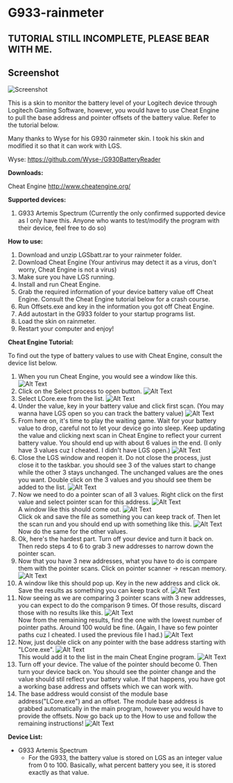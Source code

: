 # G933-rainmeter

## TUTORIAL STILL INCOMPLETE, PLEASE BEAR WITH ME.

## Screenshot
![Screenshot](https://github.com/Snipeon/G933-rainmeter/blob/master/Pics/screenshot.png)

This is a skin to monitor the battery level of your Logitech device through Logitech Gaming Software, however, you would have to use Cheat Engine to pull the base address and pointer offsets of the battery value. Refer to the tutorial below.

Many thanks to Wyse for his G930 rainmeter skin. I took his skin and modified it so that it can work with LGS. 

Wyse: https://github.com/Wyse-/G930BatteryReader

**Downloads:**

Cheat Engine http://www.cheatengine.org/

**Supported devices:**
1. G933 Artemis Spectrum (Currently the only confirmed supported device as I only have this. Anyone who wants to test/modify the program with their device, feel free to do so)

**How to use:**
1. Download and unzip LGSbatt.rar to your rainmeter folder.
2. Download Cheat Engine (Your antivirus may detect it as a virus, don't worry, Cheat Engine is not a virus)
3. Make sure you have LGS running.
4. Install and run Cheat Engine.
5. Grab the required information of your device battery value off Cheat Engine. Consult the Cheat Engine tutorial below for a crash course.
6. Run Offsets.exe and key in the information you got off Cheat Engine.
7. Add autostart in the G933 folder to your startup programs list.
8. Load the skin on rainmeter.
9. Restart your computer and enjoy!


**Cheat Engine Tutorial:**  

To find out the type of battery values to use with Cheat Engine, consult the device list below.  

1. When you run Cheat Engine, you would see a window like this.
![Alt Text](https://github.com/Snipeon/G933-rainmeter/blob/master/Pics/Untitled.png)  
2. Click on the Select process to open button.
![Alt Text](https://github.com/Snipeon/G933-rainmeter/blob/master/Pics/Untitled1.png)  
3. Select LCore.exe from the list.
![Alt Text](https://github.com/Snipeon/G933-rainmeter/blob/master/Pics/Untitled2.png)  
4. Under the value, key in your battery value and click first scan. (You may wanna have LGS open so you can track the battery value)
![Alt Text](https://github.com/Snipeon/G933-rainmeter/blob/master/Pics/Untitled3.png)  
5. From here on, it's time to play the waiting game. Wait for your battery value to drop, careful not to let your device go into sleep. Keep updating the value and clicking next scan in Cheat Engine to reflect your current battery value. You should end up with about 6 values in the end. (I only have 3 values cuz I cheated. I didn't have LGS open.)
![Alt Text](https://github.com/Snipeon/G933-rainmeter/blob/master/Pics/Untitled4.png)  
6. Close the LGS window and reopen it. Do not close the process, just close it to the taskbar. you should see 3 of the values start to change while the other 3 stays unchanged. The unchanged values are the ones you want. Double click on the 3 values and you should see them be added to the list.
![Alt Text](https://github.com/Snipeon/G933-rainmeter/blob/master/Pics/Untitled5.png)  
7. Now we need to do a pointer scan of all 3 values. Right click on the first value and select pointer scan for this address.
![Alt Text](https://github.com/Snipeon/G933-rainmeter/blob/master/Pics/Untitled6.png)  
A window like this should come out. 
![Alt Text](https://github.com/Snipeon/G933-rainmeter/blob/master/Pics/Untitled7.png)  
Click ok and save the file as something you can keep track of. Then let the scan run and you should end up with something like this. 
![Alt Text](https://github.com/Snipeon/G933-rainmeter/blob/master/Pics/Untitled8.png)  
Now do the same for the other values.
8. Ok, here's the hardest part. Turn off your device and turn it back on. Then redo steps 4 to 6 to grab 3 new addresses to narrow down the pointer scan.
9. Now that you have 3 new addresses, what you have to do is compare them with the pointer scans. Click on pointer scanner -> rescan memory.
![Alt Text](https://github.com/Snipeon/G933-rainmeter/blob/master/Pics/Untitled9.png)  
10. A window like this should pop up. Key in the new address and click ok. Save the results as something you can keep track of.
![Alt Text](https://github.com/Snipeon/G933-rainmeter/blob/master/Pics/Untitled10.png)  
11. Now seeing as we are comparing 3 pointer scans with 3 new addresses, you can expect to do the comparison 9 times. Of those results, discard those with no results like this.
![Alt Text](https://github.com/Snipeon/G933-rainmeter/blob/master/Pics/Untitled11.png)  
Now from the remaining results, find the one with the lowest number of pointer paths. Around 100 would be fine. (Again, I have so few pointer paths cuz I cheated. I used the previous file I had.)
![Alt Text](https://github.com/Snipeon/G933-rainmeter/blob/master/Pics/Untitled12.png)  
12. Now, just double click on any pointer with the base address starting with "LCore.exe". 
![Alt Text](https://github.com/Snipeon/G933-rainmeter/blob/master/Pics/Untitled13.png)  
This would add it to the list in the main Cheat Engine program.
![Alt Text](https://github.com/Snipeon/G933-rainmeter/blob/master/Pics/Untitled14.png)  
13. Turn off your device. The value of the pointer should become 0. Then turn your device back on. You should see the pointer change and the value should stil reflect your battery value. If that happens, you have got a working base address and offsets which we can work with.
14. The base address would consist of the module base address("LCore.exe") and an offset. The module base address is grabbed automatically in the main program, however you would have to provide the offsets. Now go back up to the How to use and follow the remaining instructions!
![Alt Text](https://github.com/Snipeon/G933-rainmeter/blob/master/Pics/Untitled15.png)  


**Device List:**
- G933 Artemis Spectrum
  - For the G933, the battery value is stored on LGS as an integer value from 0 to 100. Basically, what percent battery you see, it is stored exactly as that value. 
  
